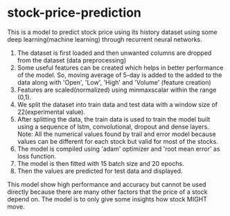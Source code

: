 # stock-price-prediction
This is a model to predict stock price using its history dataset using some deep learning(machine learning) through recurrent neural networks.

1. The dataset is first loaded and then unwanted columns are dropped from the dataset (data preprocessing)
2. Some useful features can be created which helps in better performance of the model.
   So, moving average of 5-day is added to the added to the data along with 'Open', 'Low', 'High' and 'Volume' (feature creation)
3. Features are scaled(normalized) using minmaxscalar within the range (0,1).
4. We split the dataset into train data and test data with a window size of 22(experimental value).
5. After splitting the data, the train data is used to train the model built using a sequence of lstm, convolutional, dropout and dense layers.
   Note: All the numerical values found by trail and error model because values can be different for each stock but valid for most of the stocks.
6. The model is compiled using 'adam' optimizer and 'root mean error' as loss function.
7. The model is then fitted with 15 batch size and 20 epochs.
8. Then the values are predicted for test data and displayed.

This model show high performance and accuracy but cannot be used directly because there are many other factors that the price of a stock depend on. The model is to only give some insights how stock MIGHT move.
